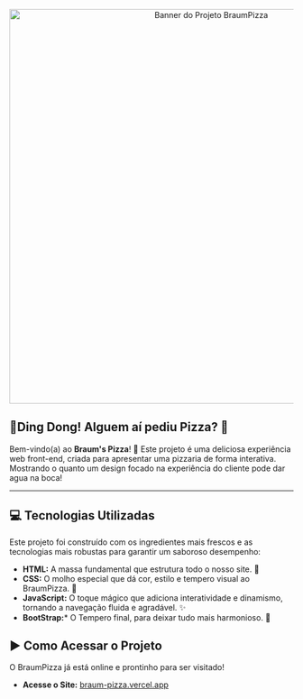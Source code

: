 <p align="center">
  <img src="./Mídias/braum-pizza-banner.png" alt="Banner do Projeto BraumPizza" width="700"/>
</p>


 ## 🔔Ding Dong! Alguem aí pediu Pizza? 🍕 

Bem-vindo(a) ao **Braum's Pizza**! 🌟 Este projeto é uma deliciosa experiência web front-end, criada para apresentar uma pizzaria de forma interativa. Mostrando o quanto um design focado na experiência do cliente pode dar agua na boca!

---

## 💻 Tecnologias Utilizadas

Este projeto foi construído com os ingredientes mais frescos e as tecnologias mais robustas para garantir um saboroso desempenho:

* **HTML:** A massa fundamental que estrutura todo o nosso site. 🧱
* **CSS:** O molho especial que dá cor, estilo e tempero visual ao BraumPizza. 🎨
* **JavaScript:** O toque mágico que adiciona interatividade e dinamismo, tornando a navegação fluida e agradável. ✨
* **BootStrap:*** O Tempero final, para deixar tudo mais harmonioso. 🍖
  
## ▶️ Como Acessar o Projeto

O BraumPizza já está online e prontinho para ser visitado!

* **Acesse o Site:** [braum-pizza.vercel.app](https://braum-pizza.vercel.app)
